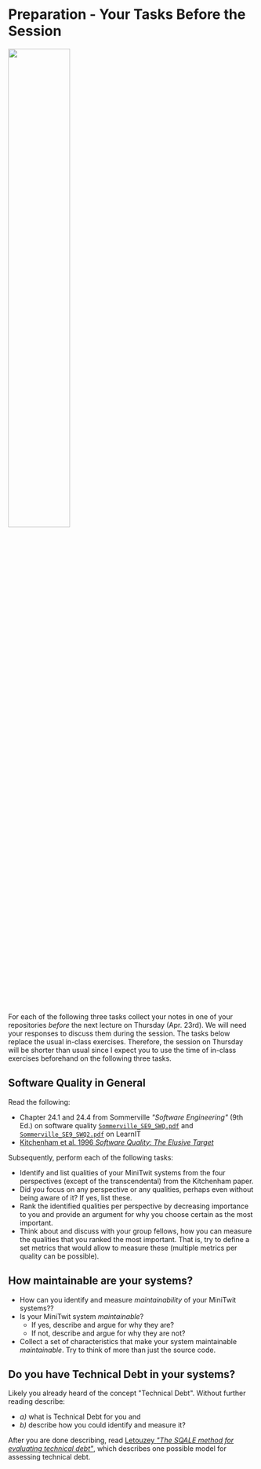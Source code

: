 # Preparation - Your Tasks Before the Session

<img src="https://media.giphy.com/media/13GIgrGdslD9oQ/giphy.gif" width=50%/>

For each of the following three tasks collect your notes in one of your repositories _before_ the next lecture on Thursday (Apr. 23rd). We will need your responses to discuss them during the session. The tasks below replace the usual in-class exercises. Therefore, the session on Thursday will be shorter than usual since I expect you to use the time of in-class exercises beforehand on the following three tasks.


## Software Quality in General

Read the following:

  * Chapter 24.1 and 24.4 from Sommerville _"Software Engineering"_ (9th Ed.) on software quality [`Sommerville_SE9_SWQ.pdf`](https://learnit.itu.dk/mod/resource/view.php?id=118627) and [`Sommerville_SE9_SWQ2.pdf`](https://learnit.itu.dk/mod/resource/view.php?id=118628) on LearnIT
  * [Kitchenham et al. 1996 _Software Quality: The Elusive Target_](http://citeseerx.ist.psu.edu/viewdoc/download?doi=10.1.1.91.9555&rep=rep1&type=pdf)

Subsequently, perform each of the following tasks:

  * Identify and list qualities of your MiniTwit systems from the four perspectives (except of the transcendental) from the Kitchenham paper.
  * Did you focus on any perspective or any qualities, perhaps even without being aware of it? If yes, list these.
  * Rank the identified qualities per perspective by decreasing importance to you and provide an argument for why you choose certain as the most important.
  * Think about and discuss with your group fellows, how you can measure the  qualities that you ranked the most important. That is, try to define a set metrics that would allow to measure these (multiple metrics per quality can be possible).


## How maintainable are your systems? 

  * How can you identify and measure _maintainability_ of your MiniTwit systems??
  * Is your MiniTwit system _maintainable_?
    - If yes, describe and argue for why they are?
    - If not, describe and argue for why they are not?
  * Collect a set of characteristics that make your system maintainable _maintainable_. Try to think of more than just the source code.


## Do you have Technical Debt in your systems?

Likely you already heard of the concept "Technical Debt". Without further reading describe:

  * _a)_ what is Technical Debt for you and 
  * _b)_ describe how you could identify and measure it?


After you are done describing, read [Letouzey _"The SQALE method for evaluating technical debt"_](https://www.researchgate.net/profile/Jean_Louis_Letouzey/publication/239763591_The_SQALE_method_for_evaluating_Technical_Debt/links/0c9605357748774a21000000/The-SQALE-method-for-evaluating-Technical-Debt.pdf), which describes one possible model for assessing technical debt.


<!--
[The SQALE Method](https://www.researchgate.net/profile/Jean_Louis_Letouzey/publication/262863290_The_SQALE_Method_Definition_Document/links/00b7d53907340114f5000000/The-SQALE-Method-Definition-Document.pdf)
-->
